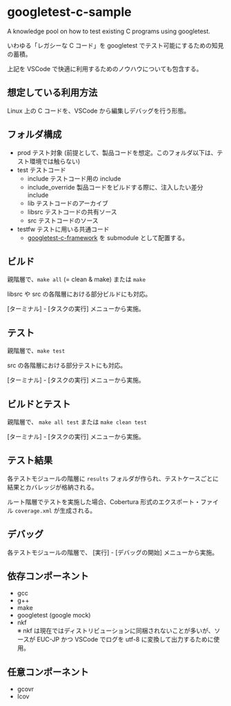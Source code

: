 # googletest-c-sample

A knowledge pool on how to test existing C programs using googletest.

いわゆる「レガシーな C コード」を googletest でテスト可能にするための知見の蓄積。

上記を VSCode で快適に利用するためのノウハウについても包含する。

## 想定している利用方法

Linux 上の C コードを、VSCode から編集しデバッグを行う形態。

## フォルダ構成

- prod テスト対象 (前提として、製品コードを想定。このフォルダ以下は、テスト環境では触らない)
- test テストコード
    - include テストコード用の include
    - include_override 製品コードをビルドする際に、注入したい差分 include
    - lib テストコードのアーカイブ
    - libsrc テストコードの共有ソース
    - src テストコードのソース
- testfw テストに用いる共通コード
    - [googletest-c-framework](https://github.com/Hondarer/googletest-c-framework) を submodule として配置する。

## ビルド

親階層で、`make all` (= clean & make) または `make`

libsrc や src の各階層における部分ビルドにも対応。

[ターミナル] - [タスクの実行] メニューから実施。

## テスト

親階層で、`make test`

src の各階層における部分テストにも対応。

[ターミナル] - [タスクの実行] メニューから実施。

## ビルドとテスト

親階層で、 `make all test` または `make clean test`

[ターミナル] - [タスクの実行] メニューから実施。

## テスト結果

各テストモジュールの階層に `results` フォルダが作られ、テストケースごとに結果とカバレッジが格納される。

ルート階層でテストを実施した場合、Cobertura 形式のエクスポート・ファイル `coverage.xml` が生成される。

## デバッグ

各テストモジュールの階層で、 [実行] - [デバッグの開始] メニューから実施。

## 依存コンポーネント

- gcc
- g++
- make
- googletest (google mock)
- nkf  
  ※ nkf は現在ではディストリビューションに同梱されないことが多いが、ソースが EUC-JP かつ VSCode でログを utf-8 に変換して出力するために使用。

## 任意コンポーネント

- gcovr
- lcov
